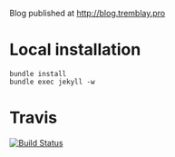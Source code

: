Blog published at http://blog.tremblay.pro

# Local installation

```
bundle install
bundle exec jekyll -w
```
 
# Travis

[![Build Status](https://travis-ci.org/henri-tremblay/henri-tremblay.github.io.svg?branch=master)](https://travis-ci.org/henri-tremblay/henri-tremblay.github.io)
